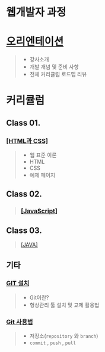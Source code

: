 # 웹개발자 과정

# [오리엔테이션](./src/study/document/orientation.md)
> - 강사소개
> - 개발 개념 및 준비 사항
> - 전체 커리큘럼 로드맵 리뷰

# 커리큘럼
## Class 01.
### [[HTML과 CSS]](./src/study/document/class01/README.md)
> - 웹 표준 이론
> - HTML 
> - CSS
> - 예제 페이지

## Class 02.
> ### [[JavaScript]](./src/study/document/class02/README.md)

## Class 03.
> [[JAVA]](./src/study/document/class03/README.md)


## 기타
### [GIT 설치](./src/study/document/etc/Git.md)
> - Git이란?
> - 형상관리 툴 설치 및 교제 활용법

### [Git 사용법](./src/study/document/etc/UseGit.md)
> - 저장소(`repository` 와 `branch`)
> - `commit` , `push` , `pull`
